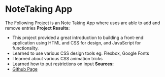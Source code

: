# NoteTaking App
The Following Project is an Note Taking App where uses are able to add and remove entries
**Project Results:**
- This project provided a great introduction to building a front-end application using HTML and CSS for design, and JavaScript for functionality. 
- Learned to use various CSS design tools eg. Flexbox, Google Fonts
- I learned about various CSS animation tricks
- Learned how to put restrictions on input
**Sources:**
- [Github Page](https://github.com/said1210UW/NoteTakingApp)
